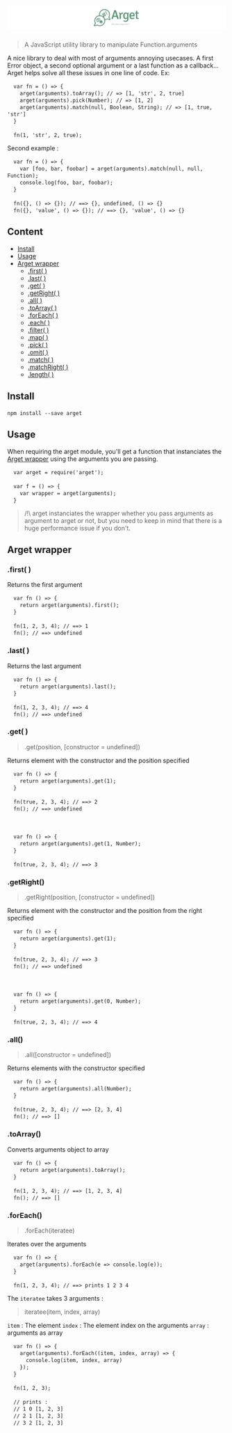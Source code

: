 # ![Arget](logo.png)

> A JavaScript utility library to manipulate Function.arguments

A nice library to deal with most of arguments annoying usecases. A first Error object, a second optional argument or a last function as a callback... Arget helps solve all these issues in one line of code. Ex:

```
  var fn = () => {
    arget(arguments).toArray(); // => [1, 'str', 2, true]
    arget(arguments).pick(Number); // => [1, 2]
    arget(arguments).match(null, Boolean, String); // => [1, true, 'str']
  }

  fn(1, 'str', 2, true);
```

Second example :

```
  var fn = () => {
    var [foo, bar, foobar] = arget(arguments).match(null, null, Function);
    console.log(foo, bar, foobar);
  }

  fn({}, () => {}); // ==> {}, undefined, () => {}
  fn({}, 'value', () => {}); // ==> {}, 'value', () => {}
```


## Content


- [Install](#install)
- [Usage](#usage)
- [Arget wrapper](#arget-wrapper)
  - [.first( )](#first)
  - [.last( )](#last)
  - [.get( )](#get)
  - [.getRight( )](#getRight)
  - [.all( )](#all)
  - [.toArray( )](#toarray)
  - [.forEach( )](#foreach)
  - [.each( )](#each)
  - [.filter( )](#filter)
  - [.map( )](#map)
  - [.pick( )](#pick)
  - [.omit( )](#omit)
  - [.match( )](#match)
  - [.matchRight( )](#matchright)
  - [.length( )](#length)

## Install
```
npm install --save arget
```

## Usage
When requiring the arget module, you'll get a function that instanciates the [Arget wrapper](#arget-wrapper) using the arguments you are passing.
```
  var arget = require('arget');

  var f = () => {
    var wrapper = arget(arguments);
  }
```
> /!\ arget instanciates the wrapper whether you pass arguments as argument to arget or not, but you need to keep in mind that there is a huge performance issue if you don't.

## Arget wrapper

### .first( )

Returns the first argument

```
  var fn () => {
    return arget(arguments).first();
  }

  fn(1, 2, 3, 4); // ==> 1
  fn(); // ==> undefined
```

### .last( )

Returns the last argument

```
  var fn () => {
    return arget(arguments).last();
  }

  fn(1, 2, 3, 4); // ==> 4
  fn(); // ==> undefined
```

### .get( )

> .get(position, [constructor = undefined])

Returns element with the constructor and the position specified

```
  var fn () => {
    return arget(arguments).get(1);
  }

  fn(true, 2, 3, 4); // ==> 2
  fn(); // ==> undefined



  var fn () => {
    return arget(arguments).get(1, Number);
  }

  fn(true, 2, 3, 4); // ==> 3
```
### .getRight()

> .getRight(position, [constructor = undefined])

Returns element with the constructor and the position from the right specified

```
  var fn () => {
    return arget(arguments).get(1);
  }

  fn(true, 2, 3, 4); // ==> 3
  fn(); // ==> undefined



  var fn () => {
    return arget(arguments).get(0, Number);
  }

  fn(true, 2, 3, 4); // ==> 4
```
### .all()

> .all([constructor = undefined])

Returns elements with the constructor specified

```
  var fn () => {
    return arget(arguments).all(Number);
  }

  fn(true, 2, 3, 4); // ==> [2, 3, 4]
  fn(); // ==> []
```
### .toArray()

Converts arguments object to array

```
  var fn () => {
    return arget(arguments).toArray();
  }

  fn(1, 2, 3, 4); // ==> [1, 2, 3, 4]
  fn(); // ==> []
```
### .forEach()

>  .forEach(iteratee)

Iterates over the arguments

```
  var fn () => {
    arget(arguments).forEach(e => console.log(e));
  }

  fn(1, 2, 3, 4); // ==> prints 1 2 3 4

```
The `iteratee` takes 3 arguments :

> iteratee(item, index, array)

`item`  : The element
`index` : The element index on the arguments
`array` : arguments as array

```
  var fn () => {
    arget(arguments).forEach((item, index, array) => {
      console.log(item, index, array)
    });
  }

  fn(1, 2, 3);

  // prints :
  // 1 0 [1, 2, 3]
  // 2 1 [1, 2, 3]
  // 3 2 [1, 2, 3]

```
